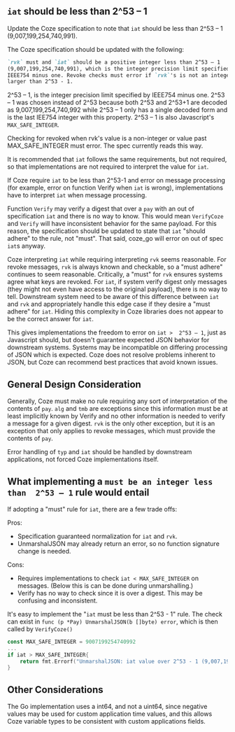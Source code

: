 ## `iat` should be less than 2^53 – 1
Update the Coze specification to note that `iat` should be less than 2^53 – 1
(9,007,199,254,740,991).

The Coze specification should be updated with the following:

```md
`rvk` must and `iat` should be a positive integer less than 2^53 – 1
(9,007,199,254,740,991), which is the integer precision limit specified by
IEEE754 minus one. Revoke checks must error if `rvk`'s is not an integer or
larger than 2^53 - 1.
```

2^53 – 1, is the integer precision limit specified by IEEE754 minus one.  2^53 –
1 was chosen instead of 2^53 because both 2^53 and 2^53+1 are decoded as
9,007,199,254,740,992 while 2^53 – 1 only has a single decoded form and is the
last IEE754 integer with this property. 2^53 – 1  is also Javascript's
`MAX_SAFE_INTEGER`.  

Checking for revoked when rvk's value is a non-integer or value past
MAX_SAFE_INTEGER must error.  The spec currently reads this way.  

It is recommended that `iat` follows the same requirements, but not required, so
that implementations are not required to interpret the value for `iat`. 

 If Coze require `iat` to be less than 2^53-1 and error on message processing
(for example, error on function Verify when `iat` is wrong), implementations
have to interpret `iat` when message processing.  
 
Function `Verify` may verify a digest that over a `pay` with an out of
specification `iat` and there is no way to know.  This would mean `VerifyCoze`
and `Verify` will have inconsistent behavior for the same payload. For this
reason, the specification should be updated to state that `iat` "should adhere"
to the rule, not "must".  That said, coze_go will error on out of spec `iat`s
anyway.  

Coze interpreting `iat` while requiring interpreting `rvk` seems reasonable.
For revoke messages, `rvk` is always known and checkable, so a "must adhere"
continues to seem reasonable. Critically, a "must" for `rvk` ensures systems
agree what keys are revoked.  For `iat`, if system verify digest only messages
(they might not even have access to the original payload), there is no way to
tell.  Downstream system need to be aware of this difference between `iat` and
`rvk` and appropriately handle this edge case if they desire a "must adhere" for
`iat`.  Hiding this complexity in Coze libraries does not appear to be the
correct answer for `iat`. 

This gives implementations the freedom to error on `iat >  2^53 – 1`, just as
Javascript should, but doesn't guarantee expected JSON behavior for downstream
systems.  Systems may be incompatible on differing processing of JSON which is
expected.  Coze does not resolve problems inherent to JSON, but Coze can
recommend best practices that avoid known issues.  


## General Design Consideration
Generally, Coze must make no rule requiring any sort of interpretation of the
contents of `pay`.  `alg` and `tmb` are exceptions since this information must
be at least implicitly known by Verify and no other information is needed to
verify a message for a given digest.  `rvk` is the only other exception, but it
is an exception that only applies to revoke messages, which must provide the
contents of `pay`. 

Error handling of `typ` and `iat` should be handled by downstream applications,
not forced Coze implementations itself.  


## What implementing a `must be an integer less than  2^53 – 1` rule would entail

If adopting a "must" rule for `iat`, there are a few trade offs:

Pros:
- Specification guaranteed normalization for `iat` and `rvk`.
- UnmarshalJSON may already return an error, so no function signature change is needed.  

Cons:
- Requires implementations to check `iat < MAX_SAFE_INTEGER` on messages. (Below this is can be done during unmarshalling.)  
- Verify has no way to check since it is over a digest.  This may be confusing and inconsistent.  

It's easy to implement the "`iat` must be less than 2^53 - 1" rule.  The check
can exist in `func (p *Pay) UnmarshalJSON(b []byte) error`, which is then called
by `VerifyCoze()`

```Go
const MAX_SAFE_INTEGER = 9007199254740992
...
if iat > MAX_SAFE_INTEGER{
	return fmt.Errorf("UnmarshalJSON: iat value over 2^53 - 1 (9,007,199,254,740,991)")
}
```

## Other Considerations

The Go implementation uses a int64, and not a uint64, since negative values may
be used for custom application time values, and this allows Coze variable types
to be consistent with custom applications fields.  